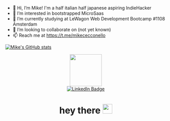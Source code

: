 - 👋 Hi, I’m Mike! I'm a half italian half japanese aspiring IndieHacker
- 👀 I’m interested in bootstrapped MicroSaas
- 🌱 I’m currently studying at LeWagon Web Development Bootcamp #1108 Amsterdam
- 💞️ I’m looking to collaborate on (not yet known)
- 📫 Reach me at https://t.me/mikececconello

[![Mike's GitHub stats](https://github-readme-stats.vercel.app/api?username=mikececco)](https://github.com/anuraghazra/github-readme-stats)

<div id="header" align="center">
  <img src="https://media.giphy.com/media/M9gbBd9nbDrOTu1Mqx/giphy.gif" width="100"/>
  <div id="badges">
  <a href="https://www.linkedin.com/in/mikececconello/">
    <img src="https://img.shields.io/badge/LinkedIn-blue?style=for-the-badge&logo=linkedin&logoColor=white" alt="LinkedIn Badge"/>
  </a>
</div>
  <img src="https://komarev.com/ghpvc/?username=mikececco&style=flat-square&color=blue" alt=""/>
<h1>
  hey there
  <img src="https://media.giphy.com/media/hvRJCLFzcasrR4ia7z/giphy.gif" width="30px"/>
</h1>
</div>
